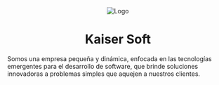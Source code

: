 
<div align="center">
  <img src="https://kaiser-soft.com/_ipx/w_96,q_75/%2Flogos_kaiser%2FKaiserHD.webp?url=%2Flogos_kaiser%2FKaiserHD.webp" alt="Logo">
  <h1>Kaiser Soft</h1>
</div>

Somos una empresa pequeña y dinámica, enfocada en las tecnologías emergentes para el desarrollo de software, que brinde soluciones innovadoras a problemas simples que aquejen a nuestros clientes.
